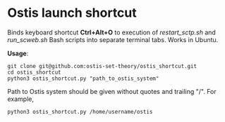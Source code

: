 # Ostis launch shortcut
Binds keyboard shortcut **Ctrl+Alt+O** to execution of *restart_sctp.sh* and *run_scweb.sh* Bash scripts into separate terminal tabs.
Works in Ubuntu.

**Usage**:
```
git clone git@github.com:ostis-set-theory/ostis_shortcut.git
cd ostis_shortcut
python3 ostis_shortcut.py "path_to_ostis_system"
```
Path to Ostis system should be given without quotes and trailing "/". For example,
```
python3 ostis_shortcut.py /home/username/ostis
```
